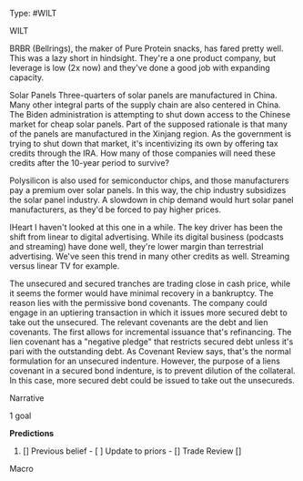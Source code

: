 Type: #WILT 

WILT

BRBR (Bellrings), the maker of Pure Protein snacks, has fared pretty well. This was a lazy short in hindsight. They're a one product company, but leverage is low (2x now) and they've done a good job with expanding capacity.

Solar Panels
Three-quarters of solar panels are manufactured in China. Many other integral parts of the supply chain are also centered in China. The Biden administration is attempting to shut down access to the Chinese market for cheap solar panels. Part of the supposed rationale is that many of the panels are manufactured in the Xinjang region. As the government is trying to shut down that market, it's incentivizing its own by offering tax credits through the IRA. How many of those companies will need these credits after the 10-year period to survive?

Polysilicon is also used for semiconductor chips, and those manufacturers pay a premium over solar panels. In this way, the chip industry subsidizes the solar panel industry. A slowdown in chip demand would hurt solar panel manufacturers, as they'd be forced to pay higher prices. 

IHeart
I haven't looked at this one in a while. The key driver has been the shift from linear to digital advertising. While its digital business (podcasts and streaming) have done well, they're lower margin than terrestrial advertising. We've seen this trend in many other credits as well. Streaming versus linear TV for example. 

The unsecured and secured tranches are trading close in cash price, while it seems the former would have minimal recovery in a bankruptcy. The reason lies with the permissive bond covenants. The company could engage in an uptiering transaction in which it issues more secured debt to take out the unsecured. The relevant covenants are the debt and lien covenants. The first allows for incremental issuance that's refinancing. The lien covenant has a "negative pledge" that restricts secured debt unless it's pari with the outstanding debt. As Covenant Review says, that's the normal formulation for an unsecured indenture. However, the purpose of a liens covenant in a secured bond indenture, is to prevent dilution of the collateral. In this case, more secured debt could be issued to take out the unsecureds. 


Narrative

1 goal


**Predictions**

1) []
Previous belief - 
[ ]
Update to priors - 
[]
Trade Review
[]





Macro
